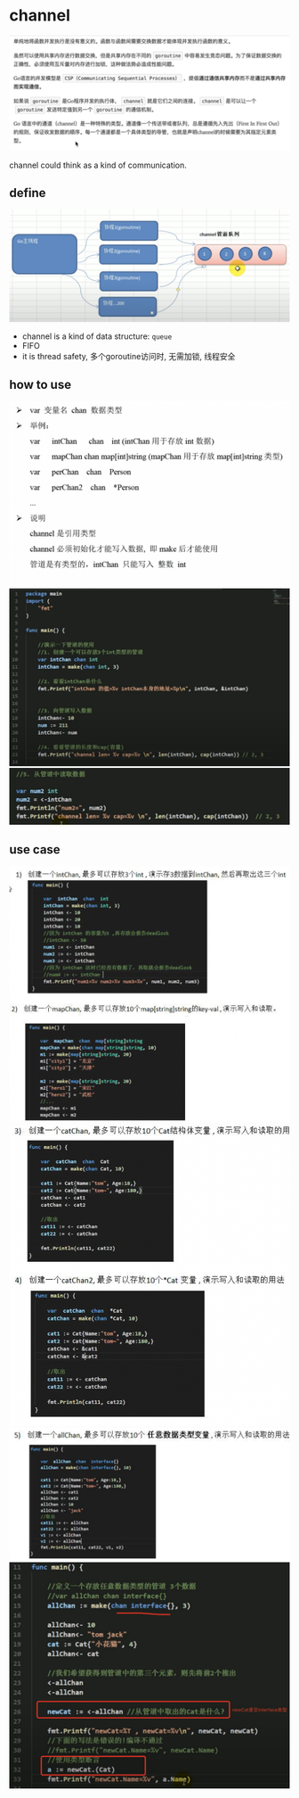 # channel

![6](../Image/golang/6.png)

channel could think as a kind of communication.

## define

![22](../Image/golang/22.png)

* channel is a kind of data structure: `queue`
* FIFO
* it is thread safety, 多个goroutine访问时, 无需加锁, 线程安全

## how to use

![23](../Image/golang/23.png)
![24](../Image/golang/24.png)
![25](../Image/golang/25.png)

## use case

![26](../Image/golang/26.png)
![27](../Image/golang/27.png)
![28](../Image/golang/28.png)
![29](../Image/golang/29.png)